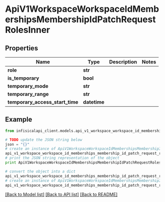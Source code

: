 # ApiV1WorkspaceWorkspaceIdMembershipsMembershipIdPatchRequestRolesInner


## Properties
Name | Type | Description | Notes
------------ | ------------- | ------------- | -------------
**role** | **str** |  | 
**is_temporary** | **bool** |  | 
**temporary_mode** | **str** |  | 
**temporary_range** | **str** |  | 
**temporary_access_start_time** | **datetime** |  | 

## Example

```python
from infisicalapi_client.models.api_v1_workspace_workspace_id_memberships_membership_id_patch_request_roles_inner import ApiV1WorkspaceWorkspaceIdMembershipsMembershipIdPatchRequestRolesInner

# TODO update the JSON string below
json = "{}"
# create an instance of ApiV1WorkspaceWorkspaceIdMembershipsMembershipIdPatchRequestRolesInner from a JSON string
api_v1_workspace_workspace_id_memberships_membership_id_patch_request_roles_inner_instance = ApiV1WorkspaceWorkspaceIdMembershipsMembershipIdPatchRequestRolesInner.from_json(json)
# print the JSON string representation of the object
print ApiV1WorkspaceWorkspaceIdMembershipsMembershipIdPatchRequestRolesInner.to_json()

# convert the object into a dict
api_v1_workspace_workspace_id_memberships_membership_id_patch_request_roles_inner_dict = api_v1_workspace_workspace_id_memberships_membership_id_patch_request_roles_inner_instance.to_dict()
# create an instance of ApiV1WorkspaceWorkspaceIdMembershipsMembershipIdPatchRequestRolesInner from a dict
api_v1_workspace_workspace_id_memberships_membership_id_patch_request_roles_inner_from_dict = ApiV1WorkspaceWorkspaceIdMembershipsMembershipIdPatchRequestRolesInner.from_dict(api_v1_workspace_workspace_id_memberships_membership_id_patch_request_roles_inner_dict)
```
[[Back to Model list]](../README.md#documentation-for-models) [[Back to API list]](../README.md#documentation-for-api-endpoints) [[Back to README]](../README.md)


